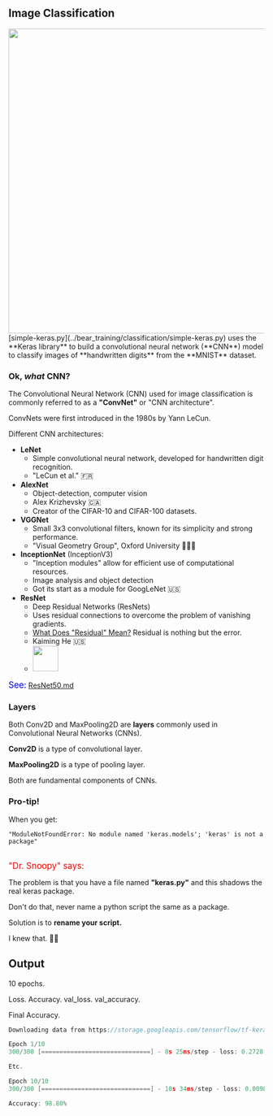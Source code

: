 ## Image Classification

<img src="https://149695847.v2.pressablecdn.com/wp-content/uploads/2017/09/localizationVsDetection.png" width="600">

<br>
[simple-keras.py](../bear_training/classification/simple-keras.py) uses the **Keras library** to build a convolutional neural network (**CNN**) model to classify images of **handwritten digits** from the **MNIST** dataset.

### Ok, <i style="all:revert">what</i> CNN?

<!-- https://www.tutorialrepublic.com/faq/how-to-reset-or-remove-css-style-for-a-particular-element.php -->

The Convolutional Neural Network (CNN) used for image classification is commonly referred to as a **"ConvNet"** or "CNN architecture".

ConvNets were first introduced in the 1980s by Yann LeCun.

Different CNN architectures:

* **LeNet**
    * Simple convolutional neural network, developed for handwritten digit recognition.
    * "LeCun et al." 🇫🇷
* **AlexNet**
    * Object-detection, computer vision
    * Alex Krizhevsky 🇨🇦
    * Creator of the CIFAR-10 and CIFAR-100 datasets.
* **VGGNet**
    * Small 3x3 convolutional filters, known for its simplicity and strong performance.
    * "Visual Geometry Group", Oxford University 🏴󠁧󠁢󠁥󠁮󠁧󠁿🇬🇧
* **InceptionNet** (InceptionV3)
    * "Inception modules" allow for efficient use of computational resources.
    * Image analysis and object detection
    * Got its start as a module for GoogLeNet 🇺🇸
* **ResNet**
    * Deep Residual Networks (ResNets)
    * Uses residual connections to overcome the problem of vanishing gradients.
    * [What Does "Residual" Mean?](https://analyticsindiamag.com/why-resnets-are-a-major-breakthrough-in-image-processing/) Residual is nothing but the error.
    * Kaiming He 🇺🇸
    * <img src="https://em-content.zobj.net/thumbs/320/emojipedia/102/flag-for-california-usca_1f3f4-e0075-e0073-e0063-e0061-e007f.png" width="50"> 

<span style="color:#0000dd;font-size:larger;">See:</span> [ResNet50.md](Tensorflow/ResNet50.md)

### Layers

Both Conv2D and MaxPooling2D are **layers** commonly used in Convolutional Neural Networks (CNNs).

**Conv2D** is a type of convolutional layer.

**MaxPooling2D** is a type of pooling layer.

Both are fundamental components of CNNs.

### Pro-tip!

When you get:

```
"ModuleNotFoundError: No module named 'keras.models'; 'keras' is not a package"
```

<br>
<span style="color:red;font-size:larger">"Dr. Snoopy" says:</span>

The problem is that you have a file named **"keras.py"** and this shadows the real keras package.

Don't do that, never name a python script the same as a package.

Solution is to **rename your script.**

I knew that. 🤦‍♀️

## Output

10 epochs.

Loss. Accuracy. val\_loss. val\_accuracy.

Final Accuracy.

```c
Downloading data from https://storage.googleapis.com/tensorflow/tf-keras-datasets/mnist.npz

Epoch 1/10
300/300 [==============================] - 8s 25ms/step - loss: 0.2728 - accuracy: 0.9240 - val_loss: 0.1027 - val_accuracy: 0.9719

Etc.

Epoch 10/10
300/300 [==============================] - 10s 34ms/step - loss: 0.0098 - accuracy: 0.9974 - val_loss: 0.0392 - val_accuracy: 0.9880

Accuracy: 98.80%
```

<br>
